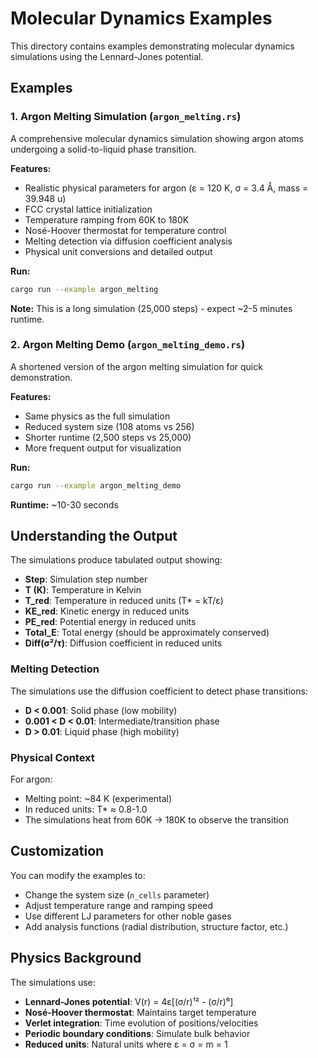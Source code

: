 # Molecular Dynamics Examples

This directory contains examples demonstrating molecular dynamics simulations using the Lennard-Jones potential.

## Examples

### 1. Argon Melting Simulation (`argon_melting.rs`)

A comprehensive molecular dynamics simulation showing argon atoms undergoing a solid-to-liquid phase transition.

**Features:**
- Realistic physical parameters for argon (ε = 120 K, σ = 3.4 Å, mass = 39.948 u)
- FCC crystal lattice initialization
- Temperature ramping from 60K to 180K
- Nosé-Hoover thermostat for temperature control
- Melting detection via diffusion coefficient analysis
- Physical unit conversions and detailed output

**Run:**
```bash
cargo run --example argon_melting
```

**Note:** This is a long simulation (25,000 steps) - expect ~2-5 minutes runtime.

### 2. Argon Melting Demo (`argon_melting_demo.rs`)

A shortened version of the argon melting simulation for quick demonstration.

**Features:**
- Same physics as the full simulation
- Reduced system size (108 atoms vs 256)
- Shorter runtime (2,500 steps vs 25,000)
- More frequent output for visualization

**Run:**
```bash
cargo run --example argon_melting_demo
```

**Runtime:** ~10-30 seconds

## Understanding the Output

The simulations produce tabulated output showing:

- **Step**: Simulation step number
- **T (K)**: Temperature in Kelvin
- **T_red**: Temperature in reduced units (T* = kT/ε)
- **KE_red**: Kinetic energy in reduced units
- **PE_red**: Potential energy in reduced units  
- **Total_E**: Total energy (should be approximately conserved)
- **Diff(σ²/τ)**: Diffusion coefficient in reduced units

### Melting Detection

The simulations use the diffusion coefficient to detect phase transitions:
- **D < 0.001**: Solid phase (low mobility)
- **0.001 < D < 0.01**: Intermediate/transition phase
- **D > 0.01**: Liquid phase (high mobility)

### Physical Context

For argon:
- Melting point: ~84 K (experimental)
- In reduced units: T* ≈ 0.8-1.0
- The simulations heat from 60K → 180K to observe the transition

## Customization

You can modify the examples to:
- Change the system size (`n_cells` parameter)
- Adjust temperature range and ramping speed
- Use different LJ parameters for other noble gases
- Add analysis functions (radial distribution, structure factor, etc.)

## Physics Background

The simulations use:
- **Lennard-Jones potential**: V(r) = 4ε[(σ/r)¹² - (σ/r)⁶]
- **Nosé-Hoover thermostat**: Maintains target temperature
- **Verlet integration**: Time evolution of positions/velocities
- **Periodic boundary conditions**: Simulate bulk behavior
- **Reduced units**: Natural units where ε = σ = m = 1


